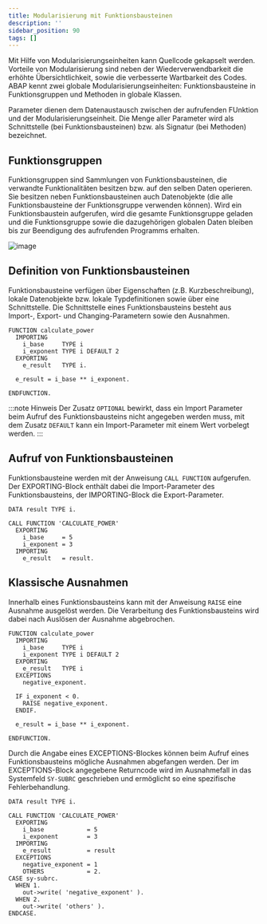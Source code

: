 ```yaml
---
title: Modularisierung mit Funktionsbausteinen
description: ''
sidebar_position: 90
tags: []
---
```


Mit Hilfe von Modularisierungseinheiten kann Quellcode gekapselt werden. Vorteile von Modularisierung sind neben der Wiederverwendbarkeit die erhöhte Übersichtlichkeit, sowie die verbesserte Wartbarkeit des Codes. ABAP kennt zwei globale 
Modularisierungseinheiten: Funktionsbausteine in Funktionsgruppen und Methoden in globale Klassen.

Parameter dienen dem Datenaustausch zwischen der aufrufenden FUnktion und der Modularisierungseinheit. Die Menge aller Parameter wird als Schnittstelle (bei Funktionsbausteinen) bzw. als Signatur (bei Methoden) bezeichnet.

## Funktionsgruppen
Funktionsgruppen sind Sammlungen von Funktionsbausteinen, die verwandte Funktionalitäten besitzen bzw. auf den selben Daten operieren. Sie besitzen neben Funktionsbausteinen auch Datenobjekte (die alle Funktionsbausteine der Funktionsgruppe verwenden können). 
Wird ein Funktionsbaustein aufgerufen, wird die gesamte Funktionsgruppe geladen und die Funktionsgruppe sowie die dazugehörigen globalen Daten bleiben bis zur Beendigung des aufrufenden Programms erhalten.

![image](https://user-images.githubusercontent.com/47243617/210174065-db8aa422-15b0-4d57-afa0-838a5ec31c6f.png)

## Definition von Funktionsbausteinen
Funktionsbausteine verfügen über Eigenschaften (z.B. Kurzbeschreibung), lokale Datenobjekte bzw. lokale Typdefinitionen sowie über eine Schnittstelle. Die Schnittstelle eines Funktionsbausteins besteht aus Import-, Export- und Changing-Parametern sowie den 
Ausnahmen.

```abap showLineNumbers
FUNCTION calculate_power
  IMPORTING
    i_base     TYPE i
    i_exponent TYPE i DEFAULT 2
  EXPORTING
    e_result   TYPE i.

  e_result = i_base ** i_exponent.

ENDFUNCTION.
```

:::note Hinweis
Der Zusatz `OPTIONAL` bewirkt, dass ein Import Parameter beim Aufruf des Funktionsbausteins nicht angegeben werden muss, mit dem Zusatz `DEFAULT` kann ein Import-Parameter mit einem Wert vorbelegt werden.
:::

## Aufruf von Funktionsbausteinen
Funktionsbausteine werden mit der Anweisung `CALL FUNCTION` aufgerufen. Der EXPORTING-Block enthält dabei die Import-Parameter des Funktionsbausteins, der IMPORTING-Block die Export-Parameter.

```abap showLineNumbers
DATA result TYPE i.

CALL FUNCTION 'CALCULATE_POWER'
  EXPORTING
    i_base     = 5
    i_exponent = 3
  IMPORTING
    e_result   = result.
```

## Klassische Ausnahmen
Innerhalb eines Funktionsbausteins kann mit der Anweisung `RAISE` eine Ausnahme ausgelöst werden. Die Verarbeitung des Funktionsbausteins wird dabei nach Auslösen der Ausnahme abgebrochen.

```abap showLineNumbers
FUNCTION calculate_power
  IMPORTING
    i_base     TYPE i
    i_exponent TYPE i DEFAULT 2
  EXPORTING
    e_result   TYPE i
  EXCEPTIONS
    negative_exponent.

  IF i_exponent < 0.
    RAISE negative_exponent.
  ENDIF.
  
  e_result = i_base ** i_exponent.

ENDFUNCTION.
```

Durch die Angabe eines EXCEPTIONS-Blockes können beim Aufruf eines Funktionsbausteins mögliche Ausnahmen abgefangen werden. Der im EXCEPTIONS-Block angegebene Returncode wird im Ausnahmefall in das Systemfeld `SY-SUBRC` geschrieben und ermöglicht so eine
spezifische Fehlerbehandlung.

```abap showLineNumbers
DATA result TYPE i.

CALL FUNCTION 'CALCULATE_POWER'
  EXPORTING
    i_base            = 5
    i_exponent        = 3
  IMPORTING
    e_result          = result
  EXCEPTIONS
    negative_exponent = 1
    OTHERS            = 2.
CASE sy-subrc.
  WHEN 1.
    out->write( 'negative_exponent' ).
  WHEN 2.
    out->write( 'others' ).
ENDCASE.
```
